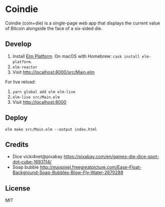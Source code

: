 # Coindie

Coindie (coin+die) is a single-page web app that displays the current value of Bitcoin alongside the face of a six-sided die.

## Develop

1. Install [Elm Platform](https://guide.elm-lang.org/install.html). On macOS with Homebrew: `cask install elm-platform`.
2. `elm-reactor`
3. Visit <http://localhost:8000/src/Main.elm>

For live reload:

1. `yarn global add elm elm-live`
2. `elm-live src/Main.elm`
3. Visit <http://localhost:8000>

## Deploy

`elm make src/Main.elm --output index.html`

## Credits

* Dice vicki4net@pixabay <https://pixabay.com/en/games-die-dice-spot-dot-cube-1693114/>
* Soap bubble <http://maxpixel.freegreatpicture.com/Ease-Float-Background-Soap-Bubbles-Blow-Fly-Water-2670288>

## License

MIT
